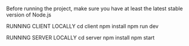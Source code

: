 Before running the project, make sure you have at least the latest stable version of Node.js

RUNNING CLIENT LOCALLY
cd client
npm install
npm run dev

RUNNING SERVER LOCALLY
cd server
npm install
npm start

